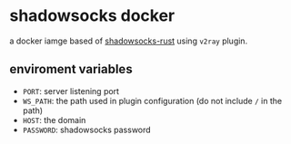 # shadowsocks docker
a docker iamge based of [shadowsocks-rust](https://hub.docker.com/r/teddysun/shadowsocks-rust) using `v2ray` plugin.

## enviroment variables
- `PORT`: server listening port
- `WS_PATH`: the path used in plugin configuration (do not include `/` in the path)
- `HOST`: the domain 
- `PASSWORD`: shadowsocks password

